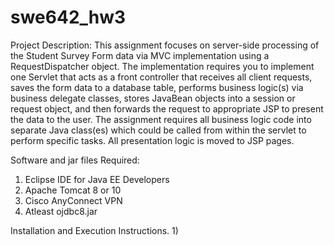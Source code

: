 # swe642_hw3

Project Description:
This assignment focuses on server-side processing of the Student Survey Form data via MVC
implementation using a RequestDispatcher object. The implementation requires you to
implement one Servlet that acts as a front controller that receives all client requests, saves the
form data to a database table, performs business logic(s) via business delegate classes, stores
JavaBean objects into a session or request object, and then forwards the request to appropriate
JSP to present the data to the user. The assignment requires all business logic code into separate
Java class(es) which could be called from within the servlet to perform specific tasks. All
presentation logic is moved to JSP pages.


Software and jar files Required:

1) Eclipse IDE for Java EE Developers 
2) Apache Tomcat 8 or 10
3) Cisco AnyConnect VPN 
4) Atleast ojdbc8.jar

Installation and Execution Instructions.
1)
